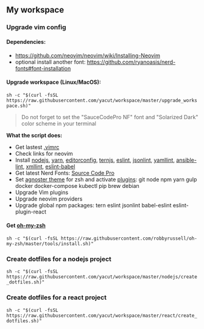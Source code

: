 ## My workspace

### Upgrade vim config

#### Dependencies:
- https://github.com/neovim/neovim/wiki/Installing-Neovim
- optional install another font: https://github.com/ryanoasis/nerd-fonts#font-installation

#### Upgrade workspace (Linux/MacOS):

`sh -c "$(curl -fsSL https://raw.githubusercontent.com/yacut/workspace/master/upgrade_workspace.sh)"`

> Do not forget to set the "SauceCodePro NF" font and "Solarized Dark" color scheme in your terminal

**What the script does:**

- Get lastest [.vimrc](https://github.com/yacut/workspace/blob/master/.vimrc)
- Check links for neovim
- Install [nodejs](https://nodejs.org/en/download/package-manager/), [yarn](https://yarnpkg.com/en/docs/install), [editorconfig](http://editorconfig.org/), [ternjs](https://ternjs.net/), [eslint](http://eslint.org/), [jsonlint](http://jsonlint.com/), [yamllint](http://www.yamllint.com/), [ansible-lint](https://github.com/willthames/ansible-lint), [xmllint](http://xmlsoft.org/xmllint.html), [eslint-babel](https://github.com/babel/babel-eslint)
- Get latest Nerd Fonts: [Source Code Pro](https://github.com/ryanoasis/nerd-fonts/blob/master/patched-fonts/SourceCodePro/font-info.md)
- Set [agnoster theme](https://github.com/robbyrussell/oh-my-zsh/wiki/Themes#agnoster) for zsh and activate [plugins](https://github.com/robbyrussell/oh-my-zsh/tree/master/plugins): git node npm yarn gulp docker docker-compose kubectl pip brew debian
- Upgrade Vim plugins
- Upgrade neovim providers
- Upgrade global npm packages: tern eslint jsonlint babel-eslint eslint-plugin-react

#### Get [oh-my-zsh](https://github.com/robbyrussell/oh-my-zsh)

`sh -c "$(curl -fsSL https://raw.githubusercontent.com/robbyrussell/oh-my-zsh/master/tools/install.sh)"`

### Create dotfiles for a nodejs project

`sh -c "$(curl -fsSL https://raw.githubusercontent.com/yacut/workspace/master/nodejs/create_dotfiles.sh)"`

### Create dotfiles for a react project

`sh -c "$(curl -fsSL https://raw.githubusercontent.com/yacut/workspace/master/react/create_dotfiles.sh)"`
